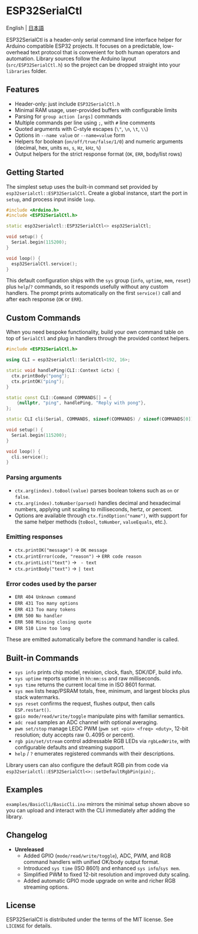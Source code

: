 # ESP32SerialCtl

English | [日本語](README.ja.md)

ESP32SerialCtl is a header-only serial command line interface helper for
Arduino compatible ESP32 projects. It focuses on a predictable, low-overhead
text protocol that is convenient for both human operators and automation.
Library sources follow the Arduino layout (`src/ESP32SerialCtl.h`) so the
project can be dropped straight into your `libraries` folder.

## Features
- Header-only: just include `ESP32SerialCtl.h`
- Minimal RAM usage, user-provided buffers with configurable limits
- Parsing for `group action [args]` commands
- Multiple commands per line using `;`, with `#` line comments
- Quoted arguments with C-style escapes (`\"`, `\n`, `\t`, `\\`)
- Options in `--name value` or `--name=value` form
- Helpers for boolean (`on/off/true/false/1/0`) and numeric arguments
  (decimal, hex, units `ms`, `s`, `Hz`, `kHz`, `%`)
- Output helpers for the strict response format (`OK`, `ERR`, body/list rows)

## Getting Started

The simplest setup uses the built-in command set provided by
`esp32serialctl::ESP32SerialCtl`. Create a global instance, start the
port in `setup`, and process input inside `loop`.

```cpp
#include <Arduino.h>
#include <ESP32SerialCtl.h>

static esp32serialctl::ESP32SerialCtl<> esp32SerialCtl;

void setup() {
  Serial.begin(115200);
}

void loop() {
  esp32SerialCtl.service();
}
```

This default configuration ships with the `sys` group (`info`, `uptime`, `mem`,
`reset`) plus `help`/`?` commands, so it responds usefully without any custom
handlers. The prompt prints automatically on the first `service()` call
and after each response (`OK` or `ERR`).

## Custom Commands

When you need bespoke functionality, build your own command table on top of
`SerialCtl` and plug in handlers through the provided context helpers.

```cpp
#include <ESP32SerialCtl.h>

using CLI = esp32serialctl::SerialCtl<192, 16>;

static void handlePing(CLI::Context &ctx) {
  ctx.printBody("pong");
  ctx.printOK("ping");
}

static const CLI::Command COMMANDS[] = {
    {nullptr, "ping", handlePing, "Reply with pong"},
};

static CLI cli(Serial, COMMANDS, sizeof(COMMANDS) / sizeof(COMMANDS[0]));

void setup() {
  Serial.begin(115200);
}

void loop() {
  cli.service();
}
```

### Parsing arguments
- `ctx.arg(index).toBool(value)` parses boolean tokens such as `on` or `false`.
- `ctx.arg(index).toNumber(parsed)` handles decimal and hexadecimal numbers,
  applying unit scaling to milliseconds, hertz, or percent.
- Options are available through `ctx.findOption("name")`, with support for the
  same helper methods (`toBool`, `toNumber`, `valueEquals`, etc.).

### Emitting responses
- `ctx.printOK("message")` -> `OK message`
- `ctx.printError(code, "reason")` -> `ERR code reason`
- `ctx.printList("text")` -> ` - text`
- `ctx.printBody("text")` -> `| text`

### Error codes used by the parser
- `ERR 404 Unknown command`
- `ERR 431 Too many options`
- `ERR 413 Too many tokens`
- `ERR 500 No handler`
- `ERR 508 Missing closing quote`
- `ERR 510 Line too long`

These are emitted automatically before the command handler is called.

## Built-in Commands
- `sys info` prints chip model, revision, clock, flash, SDK/IDF, build info.
- `sys uptime` reports uptime in `hh:mm:ss` and raw milliseconds.
- `sys time` returns the current local time in ISO 8601 format.
- `sys mem` lists heap/PSRAM totals, free, minimum, and largest blocks plus stack watermarks.
- `sys reset` confirms the request, flushes output, then calls `ESP.restart()`.
- `gpio mode/read/write/toggle` manipulate pins with familiar semantics.
- `adc read` samples an ADC channel with optional averaging.
- `pwm set/stop` manage LEDC PWM (`pwm set <pin> <freq> <duty>`, 12-bit resolution; duty accepts raw 0..4095 or percent).
- `rgb pin/set/stream` control addressable RGB LEDs via `rgbLedWrite`, with configurable defaults and streaming support.
- `help` / `?` enumerates registered commands with their descriptions.

Library users can also configure the default RGB pin from code via
`esp32serialctl::ESP32SerialCtl<>::setDefaultRgbPin(pin);`.

## Examples

`examples/BasicCli/BasicCli.ino` mirrors the minimal setup shown above so you
can upload and interact with the CLI immediately after adding the library.

## Changelog

- **Unreleased**
  - Added GPIO (`mode/read/write/toggle`), ADC, PWM, and RGB command handlers with unified OK/body output format.
  - Introduced `sys time` (ISO 8601) and enhanced `sys info`/`sys mem`.
  - Simplified PWM to fixed 12-bit resolution and improved duty scaling.
  - Added automatic GPIO mode upgrade on write and richer RGB streaming options.

## License

ESP32SerialCtl is distributed under the terms of the MIT license. See
`LICENSE` for details.
